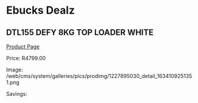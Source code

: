 
# Ebucks Dealz
## DTL155 DEFY 8KG TOP LOADER WHITE
[Product Page](https://www.ebucks.com/web/shop/productSelected.do?prodId=1227895030&catId=704981826)

Price: R4799.00

Image: /web/cms/system/galleries/pics/prodimg/1227895030_detail_1634109251351.png

Savings: 


	
